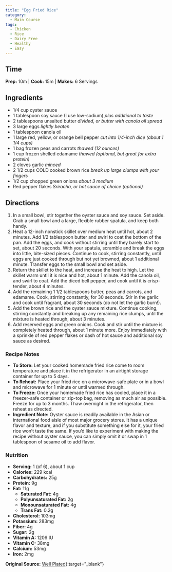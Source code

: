 ```yaml
---
title: "Egg Fried Rice"
category:
  - Main Course
tags:
  - Chicken
  - Rice
  - Dairy Free
  - Healthy
  - Easy
---
```


## Time
**Prep:** 10m | **Cook:** 15m | **Makes:** 6 Servings

## Ingredients
* 1/4 cup oyster sauce
* 1 tablespoon soy sauce (I use low-sodium) _plus additional to taste_
* 2 tablespoons unsalted butter _divided, or butter with canola oil spread_
* 3 large eggs _lightly beaten_
* 1 tablespoon canola oil
* 1 large red, yellow, or orange bell pepper _cut into 1/4-inch dice (about 1 1/4 cups)_
* 1 bag frozen peas and carrots _thawed (12 ounces)_
* 1 cup frozen shelled edamame _thawed (optional, but great for extra protein)_
* 2 cloves garlic _minced_
* 2 1/2 cups COLD cooked brown rice _break up large clumps with your fingers_
* 1/2 cup chopped green onions _about 3 medium_
* Red pepper flakes _Sriracha, or hot sauce of choice (optional)_

## Directions
1. In a small bowl, stir together the oyster sauce and soy sauce. Set aside. Grab a small bowl and a large, flexible rubber spatula, and keep both handy.
2. Heat a 12-inch nonstick skillet over medium heat until hot, about 2 minutes. Add 1/2 tablespoon butter and swirl to coat the bottom of the pan. Add the eggs, and cook without stirring until they barely start to set, about 20 seconds. With your spatula, scramble and break the eggs into little, bite-sized pieces. Continue to cook, stirring constantly, until eggs are just cooked through but not yet browned, about 1 additional minute. Transfer eggs to the small bowl and set aside.
3. Return the skillet to the heat, and increase the heat to high. Let the skillet warm until it is nice and hot, about 1 minute. Add the canola oil, and swirl to coat. Add the diced bell pepper, and cook until it is crisp-tender, about 4 minutes.
4. Add the remaining 1 1/2 tablespoons butter, peas and carrots, and edamame. Cook, stirring constantly, for 30 seconds. Stir in the garlic and cook until fragrant, about 30 seconds (do not let the garlic burn!).
5. Add the brown rice and the oyster sauce mixture. Continue cooking, stirring constantly and breaking up any remaining rice clumps, until the mixture is heated through, about 3 minutes.
6. Add reserved eggs and green onions. Cook and stir until the mixture is completely heated through, about 1 minute more. Enjoy immediately with a sprinkle of red pepper flakes or dash of hot sauce and additional soy sauce as desired.

### Recipe Notes

* **To Store:** Let your cooked homemade fried rice come to room temperature and place it in the refrigerator in an airtight storage container for up to 5 days.
* **To Reheat:** Place your fried rice on a microwave-safe plate or in a bowl and microwave for 1 minute or until warmed through.
* **To Freeze:** Once your homemade fried rice has cooled, place it in a freezer-safe container or zip-top bag, removing as much air as possible. Freeze for up to 3 months. Thaw overnight in the refrigerator, then reheat as directed.
* **Ingredient Note:** Oyster sauce is readily available in the Asian or international food aisle of most major grocery stores. It has a unique flavor and texture, and if you substitute something else for it, your fried rice won’t taste the same. If you’d like to experiment with making the recipe without oyster sauce, you can simply omit it or swap in 1 tablespoon of sesame oil to add flavor.

### Nutrition

- **Serving:** 1 (of 6), about 1 cup
- **Calories:** 229 kcal
- **Carbohydrates:** 25g
- **Protein:** 9g
- **Fat:** 11g
    - **Saturated Fat:** 4g
    - **Polyunsaturated Fat:** 2g
    - **Monounsaturated Fat:** 4g
    - **Trans Fat:** 0.2g
- **Cholesterol:** 103mg
- **Potassium:** 283mg
- **Fiber:** 4g
- **Sugar:** 2g
- **Vitamin A:** 1206 IU
- **Vitamin C:** 38mg
- **Calcium:** 53mg
- **Iron:** 2mg

**Original Source:** [Well Plated](https://www.wellplated.com/homemade-fried-rice/#wprm-recipe-container-40284){:target="_blank"}
